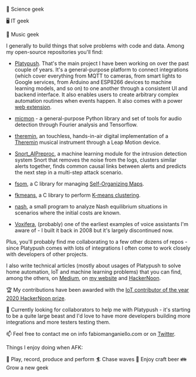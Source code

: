🔬 Science geek

🖥 IT geek

🎵 Music geek

I generally to build things that solve problems with code and data. Among my open-source repositories you'll find:

- [Platypush](https://github.com/BlackLight/platypush). That's the main project I have been working on over the past couple of years. It's a general-purpose platform to connect integrations (which cover everything from MQTT to cameras, from smart lights to Google services, from Arduino and ESP8266 devices to machine learning models, and so on) to one another through a consistent UI and backend interface. It also enables users to create arbitrary complex automation routines when events happen. It also comes with a power [web extension](https://github.com/BlackLight/platypush-webext).

- [micmon](https://github.com/BlackLight/micmon) - a general-purpose Python library and set of tools for audio detection through Fourier analysis and Tensorflow.

- [theremin](https://github.com/BlackLight/theremin), an touchless, hands-in-air digital implementation of a [Theremin](https://en.wikipedia.org/wiki/Theremin) musical instrument through a Leap Motion device.

- [Snort_AIPreproc](https://github.com/BlackLight/Snort_AIPreproc), a machine learning module for the intrusion detection system Snort that removes the noise from the logs, clusters similar alerts together, finds common causal links between alerts and predicts the next step in a multi-step attack scenario.

- [fsom](https://github.com/BlackLight/fsom), a C library for managing [Self-Organizing Maps](https://en.wikipedia.org/wiki/Self-organizing_map).

- [fkmeans](https://en.wikipedia.org/wiki/Self-organizing_map), a C library to perform [K-means clustering](https://en.wikipedia.org/wiki/K-means_clustering).

- [nash](https://github.com/BlackLight/nash), a small program to analyze Nash equilibrium situations in scenarios where the initial costs are known.

- [Voxifera](https://github.com/BlackLight/Voxifera), (probably) one of the earliest examples of voice assistants I'm aware of - I built it back in 2008 but it's largely discontinued now.

Plus, you'll probably find me collaborating to a few other dozens of repos - since Platypush comes with lots of integrations I often come to work closely with developers of other projects.

I also write technical articles (mostly about usages of Platypush to solve home automation, IoT and machine learning problems) that you can find, among the others, on [Medium](https://automationguru.medium.com/), on [my website](https://fabiomanganiello.com/) and [HackerNoon](https://hackernoon.com/u/BlackLight).

🏆 My contributions have been awarded with the [IoT contributor of the year 2020 HackerNoon prize](https://noonies.tech/award/hacker-noon-contributor-of-the-year-iot).

👯 Currently looking for collaborators to help me with Platypush - it's starting to be a quite large beast and I'd love to have more developers building more integrations and more testers testing them.

📫 Feel free to contact me on info fabiomanganiello.com or on [Twitter](https://twitter.com/BlackLight01).

Things I enjoy doing when AFK:

🎸 Play, record, produce and perform
🏄 Chase waves
🍺 Enjoy craft beer
👪 Grow a new geek
